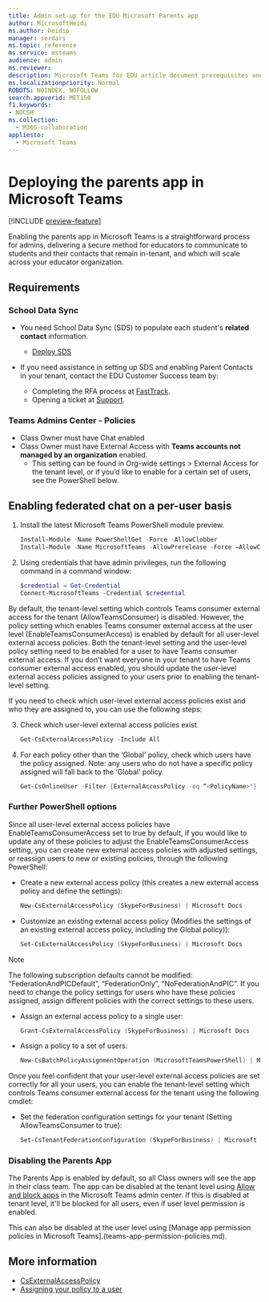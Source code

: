 ```yaml
---
title: Admin set-up for the EDU Microsoft Parents app
author: MicrosoftHeidi
ms.author: heidip
manager: serdars
ms.topic: reference
ms.service: msteams
audience: admin
ms.reviewer: 
description: Microsoft Teams for EDU article document prerequisites and PowerShell set-up for the Parents app.
ms.localizationpriority: Normal
ROBOTS: NOINDEX, NOFOLLOW
search.appverid: MET150
f1.keywords:
- NOCSH
ms.collection: 
  - M365-collaboration
appliesto: 
  - Microsoft Teams
---
```


# Deploying the parents app in Microsoft Teams

[!INCLUDE [preview-feature](includes/preview-feature.md)]

Enabling the parents app in Microsoft Teams is a straightforward process for admins, delivering a secure method for educators to communicate to students and their contacts that remain in-tenant, and which will scale across your educator organization.

## Requirements

### School Data Sync

- You need School Data Sync (SDS) to populate each student's **related contact** information​.
  - [Deploy SDS](/schooldatasync/how-to-deploy-sds-using-sds-v2.1-csv-files)

- If you need assistance in setting up SDS and enabling Parent Contacts in your tenant, contact the EDU Customer Success team by:
  - Completing the RFA process at [FastTrack](https://www.microsoft.com/fasttrack?rtc=1).
  - Opening a ticket at [Support](https://aka.ms/sdssupport).

### Teams Admins Center - Policies​

- Class Owner must have Chat enabled​
- Class Owner must have External Access with **Teams accounts not managed by an organization** enabled. ​
  - This setting can be found in Org-wide settings > External Access for the tenant level, or if you’d like to enable for a certain set of users, see the PowerShell below.​

## Enabling federated chat on a per-user basis

1. Install the latest Microsoft Teams PowerShell module preview.

    ```powershell
    Install-Module -Name PowerShellGet -Force -AllowClobber​
    Install-Module -Name MicrosoftTeams -AllowPrerelease -Force –AllowClobber​
    ```
    
2. Using credentials that have admin privileges, run the following command in a command window:

    ```powershell
    $credential = Get-Credential
    Connect-MicrosoftTeams -Credential $credential
    ```

By default, the tenant-level setting which controls Teams consumer external access for the tenant (AllowTeamsConsumer) is disabled. However, the policy setting which enables Teams consumer external access at the user level (EnableTeamsConsumerAccess) is enabled by default for all user-level external access policies. Both the tenant-level setting and the user-level policy setting need to be enabled for a user to have Teams consumer external access. If you don't want everyone in your tenant to have Teams consumer external access enabled, you should update the user-level external access policies assigned to your users prior to enabling the tenant-level setting.

If you need to check which user-level external access policies exist and who they are assigned to, you can use the following steps:
    
3. Check which user-level external access policies exist​.

    ```powershell
    Get-CsExternalAccessPolicy -Include All​
    ```

4. For each policy other than the ‘Global’ policy, check which users have the policy assigned. Note: any users who do not have a specific policy assigned will fall back to the ‘Global’ policy​

    ```powershell
    Get-CsOnlineUser -Filter {ExternalAccessPolicy -eq “<PolicyName>"} | Select-Object DisplayName,ObjectId,UserPrincipalName
    ```

### Further PowerShell options

Since all user-level external access policies have EnableTeamsConsumerAccess set to true by default, if you would like to update any of these policies to adjust the EnableTeamsConsumerAccess setting, you can create new external access policies with adjusted settings, or reassign users to new or existing policies, through the following PowerShell:

- Create a new external access policy (this creates a new external access policy and define the settings​):

    ```powershell
    New-CsExternalAccessPolicy (SkypeForBusiness) | Microsoft Docs
    ```

- Customize an existing external access policy (Modifies the settings of an existing external access policy, including the Global policy)):

    ```powershell
    Set-CsExternalAccessPolicy (SkypeForBusiness) | Microsoft Docs
    ```

> [!NOTE]
> The following subscription defaults cannot be modified: “FederationAndPICDefault”, “FederationOnly”, “NoFederationAndPIC”. If you need to change the policy settings for users who have these policies assigned, assign different policies with the correct settings to these users.​

- Assign an external access policy to a single user:

    ```powershell
    Grant-CsExternalAccessPolicy (SkypeForBusiness) | Microsoft Docs​
    ```

- Assign a policy to a set of users:

    ```powershell
    New-CsBatchPolicyAssignmentOperation (MicrosoftTeamsPowerShell) | Microsoft Docs​
    ```

Once you feel confident that your user-level external access policies are set correctly for all your users, you can enable the tenant-level setting which controls Teams consumer external access for the tenant using the following cmdlet:​

- Set the federation configuration settings for your tenant (Setting AllowTeamsConsumer to true):

    ```powershell
    Set-CsTenantFederationConfiguration (SkypeForBusiness) | Microsoft Docs​
    ```

### Disabling the Parents App

The Parents App is enabled by default, so all Class owners will see the app in their class team. The app can be disabled at the tenant level using [Allow and block apps](manage-apps.md#allow-and-block-apps) in the Microsoft Teams admin center. If this is disabled at tenant level, it'll be blocked for all users, even if user level permission is enabled.​

This can also be disabled at the user level using [Manage app permission policies in Microsoft Teams].(teams-app-permission-policies.md).

## More information

- [CsExternalAccessPolicy](/powershell/module/skype/set-csexternalaccesspolicy)
- [Assigning your policy to a user](/powershell/module/skype/grant-csexternalaccesspolicy)

